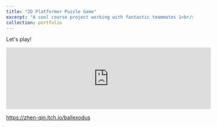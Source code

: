 ```yaml
---
title: "2D Platformer Puzzle Game"
excerpt: "A cool course project working with fantastic teammates 1<br/><img src='/images/StageSceneGears.png'>"
collection: portfolio
---
```


Let's play! 
<iframe frameborder="0" src="https://itch.io/embed/1630415" width="552" height="167"><a href="https://zhen-qin.itch.io/ballexodus">Ball Exodus by Zhen_Qin</a></iframe>

https://zhen-qin.itch.io/ballexodus
